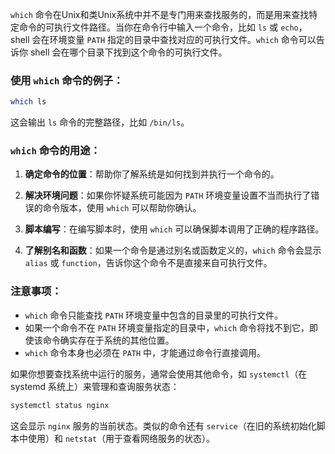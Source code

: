 
`which` 命令在Unix和类Unix系统中并不是专门用来查找服务的，而是用来查找特定命令的可执行文件路径。当你在命令行中输入一个命令，比如 `ls` 或 `echo`，shell 会在环境变量 `PATH` 指定的目录中查找对应的可执行文件。`which` 命令可以告诉你 shell 会在哪个目录下找到这个命令的可执行文件。

### 使用 `which` 命令的例子：

```bash
which ls
```

这会输出 `ls` 命令的完整路径，比如 `/bin/ls`。

### `which` 命令的用途：

1. **确定命令的位置**：帮助你了解系统是如何找到并执行一个命令的。

2. **解决环境问题**：如果你怀疑系统可能因为 `PATH` 环境变量设置不当而执行了错误的命令版本，使用 `which` 可以帮助你确认。

3. **脚本编写**：在编写脚本时，使用 `which` 可以确保脚本调用了正确的程序路径。

4. **了解别名和函数**：如果一个命令是通过别名或函数定义的，`which` 命令会显示 `alias` 或 `function`，告诉你这个命令不是直接来自可执行文件。

### 注意事项：

- `which` 命令只能查找 `PATH` 环境变量中包含的目录里的可执行文件。
- 如果一个命令不在 `PATH` 环境变量指定的目录中，`which` 命令将找不到它，即使该命令确实存在于系统的其他位置。
- `which` 命令本身也必须在 `PATH` 中，才能通过命令行直接调用。

如果你想要查找系统中运行的服务，通常会使用其他命令，如 `systemctl`（在 systemd 系统上）来管理和查询服务状态：

```bash
systemctl status nginx
```

这会显示 `nginx` 服务的当前状态。类似的命令还有 `service`（在旧的系统初始化脚本中使用）和 `netstat`（用于查看网络服务的状态）。
